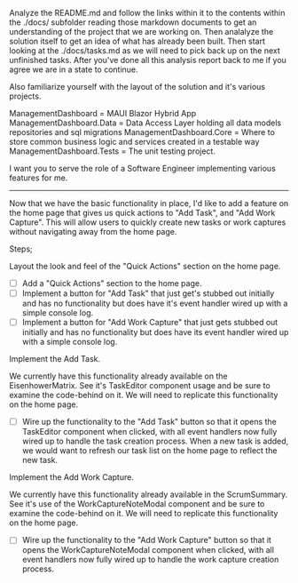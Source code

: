 Analyze the README.md and follow the links within it to the contents within the ./docs/ subfolder reading those markdown documents to get an understanding of the project that we are working on.  Then analalyze the solution itself to get an idea of what has already been built.  Then start looking at the ./docs/tasks.md as we will need to pick back up on the next unfinished tasks.  After you've done all this analysis report back to me if you agree we are in a state to continue.

Also familiarize yourself with the layout of the solution and it's various projects.

ManagementDashboard = MAUI Blazor Hybrid App
ManagementDashboard.Data = Data Access Layer holding all data models repositories and sql migrations
ManagementDashboard.Core = Where to store common business logic and services created in a testable way
ManagementDashboard.Tests = The unit testing project.

I want you to serve the role of a Software Engineer implementing various features for me.

----------------

Now that we have the basic functionality in place, I'd like to add a feature on the home page that gives us quick actions to "Add Task", and "Add Work Capture". This will allow users to quickly create new tasks or work captures without navigating away from the home page.

Steps;

Layout the look and feel of the "Quick Actions" section on the home page.

* [ ] Add a "Quick Actions" section to the home page.
* [ ] Implement a button for "Add Task" that just get's stubbed out initially and has no functionality but does have it's event handler wired up with a simple console log.
* [ ] Implement a button for "Add Work Capture" that just gets stubbed out initially and has no functionality but does have its event handler wired up with a simple console log.

Implement the Add Task.

We currently have this functionality already available on the EisenhowerMatrix.  See it's TaskEditor component usage and be sure to examine the code-behind on it.  We will need to replicate this functionality on the home page.

* [ ] Wire up the functionality to the "Add Task" button so that it opens the TaskEditor component when clicked, with all event handlers now fully wired up to handle the task creation process.  When a new task is added, we would want to refresh our task list on the home page to reflect the new task.

Implement the Add Work Capture.

We currently have this functionality already available in the ScrumSummary.  See it's use of the WorkCaptureNoteModal component and be sure to examine the code-behind on it.  We will need to replicate this functionality on the home page.

* [ ] Wire up the functionality to the "Add Work Capture" button so that it opens the WorkCaptureNoteModal component when clicked, with all event handlers now fully wired up to handle the work capture creation process.